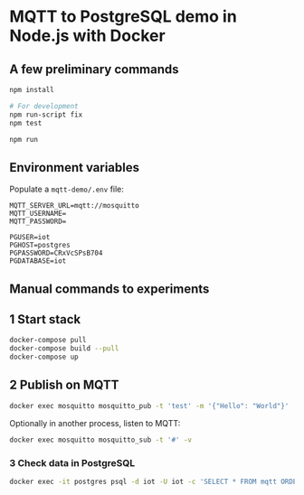 # MQTT to PostgreSQL demo in Node.js with Docker

## A few preliminary commands

```sh
npm install

# For development
npm run-script fix
npm test

npm run
```

## Environment variables

Populate a `mqtt-demo/.env` file:

```env
MQTT_SERVER_URL=mqtt://mosquitto
MQTT_USERNAME=
MQTT_PASSWORD=

PGUSER=iot
PGHOST=postgres
PGPASSWORD=CRxVcSPsB704
PGDATABASE=iot
```

## Manual commands to experiments

## 1 Start stack

```sh
docker-compose pull
docker-compose build --pull
docker-compose up
```

## 2 Publish on MQTT

```sh
docker exec mosquitto mosquitto_pub -t 'test' -m '{"Hello": "World"}'
```

Optionally in another process, listen to MQTT:

```sh
docker exec mosquitto mosquitto_sub -t '#' -v
```

### 3 Check data in PostgreSQL

```sh
docker exec -it postgres psql -d iot -U iot -c 'SELECT * FROM mqtt ORDER BY id DESC LIMIT 10;'
```
